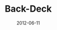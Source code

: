 ---
layout: music 
title: "Back-Deck"
series: "The Backyard Gospel"
date: 2012-06-11 
description: "Chuck Mingo talks about being boldly authentic in our faith journey."
audio: "http://www.crossroads.net/players/media/hq/backyardgospel_03.mp3"
audio-duration: "47:46"
---